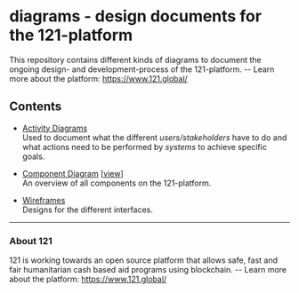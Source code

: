 diagrams - design documents for the 121-platform
================================================

This repository contains different kinds of diagrams to document the ongoing design- and development-process of the 121-platform. -- Learn more about the platform: <https://www.121.global/>

## Contents

- [Activity Diagrams](./Activity%20Diagrams/#readme)  
  Used to document what the different *users/stakeholders* have to do and what actions need to be performed by *systems* to achieve specific goals.

- [Component Diagram](./Component_Diagram.xml) [[view](https://www.draw.io/?lightbox=1&layers=1#Uhttps%3A%2F%2Fgithub.com%2Fglobal-121%2Fdiagrams%2Fraw%2Fmaster%2FComponent_Diagram.xml)]  
  An overview of all components on the 121-platform.

- [Wireframes](./Wireframes/#readme)  
  Designs for the different interfaces.


- - - - - - -

### About 121

121 is working towards an open source platform that allows safe, fast and fair humanitarian cash based aid programs using blockchain. -- Learn more about the platform: <https://www.121.global/>
